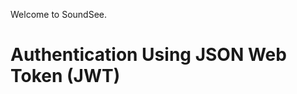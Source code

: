 Welcome to SoundSee.

Authentication Using JSON Web Token (JWT)
=========================================
